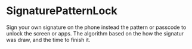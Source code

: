 # SignaturePatternLock

Sign your own signature on the phone instead the pattern or passcode to unlock the screen or apps.
The algorithm based on the how the signatur was draw, and the time to finish it.
